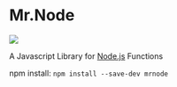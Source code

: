 # Mr.Node

<img src="mrnodelogo.png">

A Javascript Library for [Node.js](https://nodejs.org) Functions

npm install: `npm install --save-dev mrnode`
